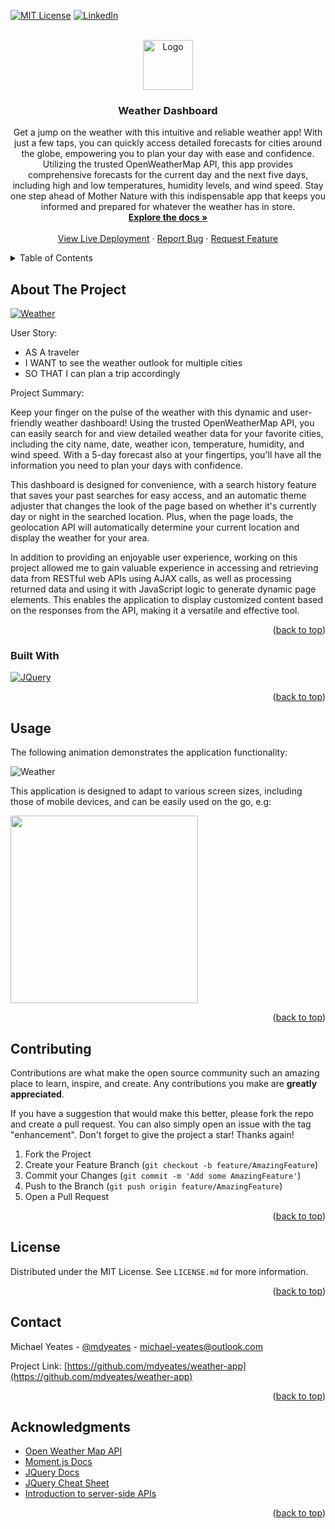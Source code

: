 <a name="readme-top"></a>

[![MIT License][license-shield]][license-url]
[![LinkedIn][linkedin-shield]][linkedin-url]

<!-- PROJECT LOGO -->
<br />
<div align="center">
  <a href="https://github.com/mdyeates/weather-app">
    <img src="assets/icons/sunrise.png" alt="Logo" width="80" height="80">
  </a>

<h3 align="center">Weather Dashboard</h3>

  <p align="center">
  Get a jump on the weather with this intuitive and reliable weather app! With just a few taps, you can quickly access detailed forecasts for cities around the globe, empowering you to plan your day with ease and confidence. Utilizing the trusted OpenWeatherMap API, this app provides comprehensive forecasts for the current day and the next five days, including high and low temperatures, humidity levels, and wind speed. Stay one step ahead of Mother Nature with this indispensable app that keeps you informed and prepared for whatever the weather has in store.

<br />
<a href="https://github.com/mdyeates/weather-app"><strong>Explore the docs »</strong></a>
<br />
<br />
<a href="https://mdyeates.github.io/weather-app/">View Live Deployment</a>
·
<a href="https://github.com/mdyeates/weather-app/issues">Report Bug</a>
·
<a href="https://github.com/mdyeates/weather-app/issues">Request Feature</a>

  </p>
</div>

<!-- TABLE OF CONTENTS -->
<details>
  <summary>Table of Contents</summary>
  <ol>
    <li>
      <a href="#about-the-project">About The Project</a>
      <ul>
        <li><a href="#built-with">Built With</a></li>
      </ul>
    </li>
        <li><a href="#usage">Usage</a></li>
    <li><a href="#contributing">Contributing</a></li>
    <li><a href="#license">License</a></li>
    <li><a href="#contact">Contact</a></li>
    <li><a href="#acknowledgments">Acknowledgments</a></li>
  </ol>
</details>

<!-- ABOUT THE PROJECT -->

## About The Project

[![Weather][product-screenshot]](https://mdyeates.github.io/weather-app/)

User Story:

- AS A traveler
- I WANT to see the weather outlook for multiple cities
- SO THAT I can plan a trip accordingly

Project Summary:

Keep your finger on the pulse of the weather with this dynamic and user-friendly weather dashboard! Using the trusted OpenWeatherMap API, you can easily search for and view detailed weather data for your favorite cities, including the city name, date, weather icon, temperature, humidity, and wind speed. With a 5-day forecast also at your fingertips, you'll have all the information you need to plan your days with confidence.

This dashboard is designed for convenience, with a search history feature that saves your past searches for easy access, and an automatic theme adjuster that changes the look of the page based on whether it's currently day or night in the searched location. Plus, when the page loads, the geolocation API will automatically determine your current location and display the weather for your area.

In addition to providing an enjoyable user experience, working on this project allowed me to gain valuable experience in accessing and retrieving data from RESTful web APIs using AJAX calls, as well as processing returned data and using it with JavaScript logic to generate dynamic page elements. This enables the application to display customized content based on the responses from the API, making it a versatile and effective tool.

<p align="right">(<a href="#readme-top">back to top</a>)</p>

### Built With

[![JQuery][jquery.com]][jquery-url]

<p align="right">(<a href="#readme-top">back to top</a>)</p>

## Usage

The following animation demonstrates the application functionality:

![Weather](assets/images/usagegif.gif)

This application is designed to adapt to various screen sizes, including those of mobile devices, and can be easily used on the go, e.g:

<img src="assets/images/mobile.png" width="300">

<p align="right">(<a href="#readme-top">back to top</a>)</p>

<!-- CONTRIBUTING -->

## Contributing

Contributions are what make the open source community such an amazing place to learn, inspire, and create. Any contributions you make are **greatly appreciated**.

If you have a suggestion that would make this better, please fork the repo and create a pull request. You can also simply open an issue with the tag "enhancement".
Don't forget to give the project a star! Thanks again!

1. Fork the Project
2. Create your Feature Branch (`git checkout -b feature/AmazingFeature`)
3. Commit your Changes (`git commit -m 'Add some AmazingFeature'`)
4. Push to the Branch (`git push origin feature/AmazingFeature`)
5. Open a Pull Request

<p align="right">(<a href="#readme-top">back to top</a>)</p>

<!-- LICENSE -->

## License

Distributed under the MIT License. See `LICENSE.md` for more information.

<p align="right">(<a href="#readme-top">back to top</a>)</p>

<!-- CONTACT -->

## Contact

Michael Yeates - [@mdyeates](https://twitter.com/mdyeates) - michael-yeates@outlook.com

Project Link: [https://github.com/mdyeates/weather-app](https://github.com/mdyeates/weather-app)

<p align="right">(<a href="#readme-top">back to top</a>)</p>

<!-- ACKNOWLEDGMENTS -->

## Acknowledgments

- [Open Weather Map API](https://openweathermap.org/api)
- [Moment.js Docs](https://momentjs.com/)
- [JQuery Docs](https://jquery.com/)
- [JQuery Cheat Sheet](https://htmlcheatsheet.com/jquery/)
- [Introduction to server-side APIs](https://www.codenewbie.org/blogs/an-intro-to-apis)

<p align="right">(<a href="#readme-top">back to top</a>)</p>

<!-- MARKDOWN LINKS & IMAGES -->

[license-shield]: https://img.shields.io/github/license/mdyeates/weather-app.svg?style=for-the-badge
[license-url]: https://github.com/mdyeates/weather-app/blob/main/LICENSE
[linkedin-shield]: https://img.shields.io/badge/-LinkedIn-black.svg?style=for-the-badge&logo=linkedin&colorB=555
[linkedin-url]: https://linkedin.com/in/mdyeates
[product-screenshot]: assets/images/screenshot.png
[jquery.com]: https://img.shields.io/badge/jQuery-0769AD?style=for-the-badge&logo=jquery&logoColor=white
[jquery-url]: https://jquery.com
